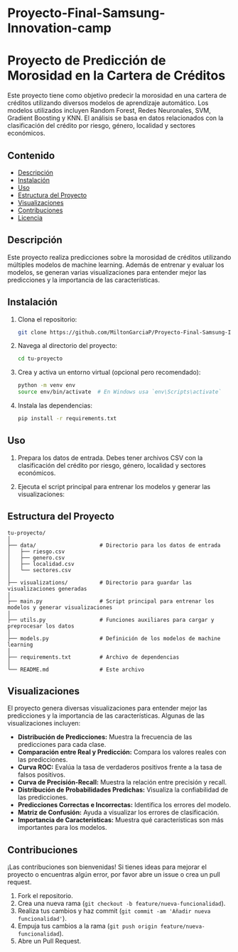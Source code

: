 # Proyecto-Final-Samsung-Innovation-camp

# Proyecto de Predicción de Morosidad en la Cartera de Créditos

Este proyecto tiene como objetivo predecir la morosidad en una cartera de créditos utilizando diversos modelos de aprendizaje automático. Los modelos utilizados incluyen Random Forest, Redes Neuronales, SVM, Gradient Boosting y KNN. El análisis se basa en datos relacionados con la clasificación del crédito por riesgo, género, localidad y sectores económicos.

## Contenido

- [Descripción](#descripción)
- [Instalación](#instalación)
- [Uso](#uso)
- [Estructura del Proyecto](#estructura-del-proyecto)
- [Visualizaciones](#visualizaciones)
- [Contribuciones](#contribuciones)
- [Licencia](#licencia)

## Descripción

Este proyecto realiza predicciones sobre la morosidad de créditos utilizando múltiples modelos de machine learning. Además de entrenar y evaluar los modelos, se generan varias visualizaciones para entender mejor las predicciones y la importancia de las características.

## Instalación

1. Clona el repositorio:
    ```sh
    git clone https://github.com/MiltonGarciaP/Proyecto-Final-Samsung-Innovation-camp.git
    ```

2. Navega al directorio del proyecto:
    ```sh
    cd tu-proyecto
    ```

3. Crea y activa un entorno virtual (opcional pero recomendado):
    ```sh
    python -m venv env
    source env/bin/activate  # En Windows usa `env\Scripts\activate`
    ```

4. Instala las dependencias:
    ```sh
    pip install -r requirements.txt
    ```

## Uso

1. Prepara los datos de entrada. Debes tener archivos CSV con la clasificación del crédito por riesgo, género, localidad y sectores económicos.

2. Ejecuta el script principal para entrenar los modelos y generar las visualizaciones:
 

## Estructura del Proyecto

```plaintext
tu-proyecto/
│
├── data/                    # Directorio para los datos de entrada
│   ├── riesgo.csv
│   ├── genero.csv
│   ├── localidad.csv
│   └── sectores.csv
│
├── visualizations/          # Directorio para guardar las visualizaciones generadas
│
├── main.py                  # Script principal para entrenar los modelos y generar visualizaciones
│
├── utils.py                 # Funciones auxiliares para cargar y preprocesar los datos
│
├── models.py                # Definición de los modelos de machine learning
│
├── requirements.txt         # Archivo de dependencias
│
└── README.md                # Este archivo
```

## Visualizaciones

El proyecto genera diversas visualizaciones para entender mejor las predicciones y la importancia de las características. Algunas de las visualizaciones incluyen:

- **Distribución de Predicciones:** Muestra la frecuencia de las predicciones para cada clase.
- **Comparación entre Real y Predicción:** Compara los valores reales con las predicciones.
- **Curva ROC:** Evalúa la tasa de verdaderos positivos frente a la tasa de falsos positivos.
- **Curva de Precisión-Recall:** Muestra la relación entre precisión y recall.
- **Distribución de Probabilidades Predichas:** Visualiza la confiabilidad de las predicciones.
- **Predicciones Correctas e Incorrectas:** Identifica los errores del modelo.
- **Matriz de Confusión:** Ayuda a visualizar los errores de clasificación.
- **Importancia de Características:** Muestra qué características son más importantes para los modelos.

## Contribuciones

¡Las contribuciones son bienvenidas! Si tienes ideas para mejorar el proyecto o encuentras algún error, por favor abre un issue o crea un pull request.

1. Fork el repositorio.
2. Crea una nueva rama (`git checkout -b feature/nueva-funcionalidad`).
3. Realiza tus cambios y haz commit (`git commit -am 'Añadir nueva funcionalidad'`).
4. Empuja tus cambios a la rama (`git push origin feature/nueva-funcionalidad`).
5. Abre un Pull Request.



